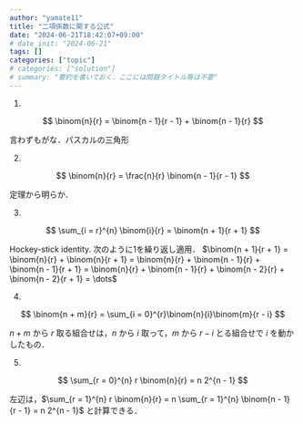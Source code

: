 ```yaml
---
author: "yamate11"
title: "二項係数に関する公式"
date: "2024-06-21T18:42:07+09:00"
# date_init: "2024-06-21"
tags: []
categories: ["topic"]
# categories: ["solution"]
# summary: "要約を書いておく．ここには問題タイトル等は不要" 
---
```


1. 

$$
\binom{n}{r} = \binom{n - 1}{r - 1} + \binom{n - 1}{r}
$$

言わずもがな．パスカルの三角形

2. 

$$
\binom{n}{r} = \frac{n}{r} \binom{n - 1}{r - 1}
$$

定理から明らか．

3.

$$
\sum_{i = r}^{n} \binom{i}{r} = \binom{n + 1}{r + 1}
$$

Hockey-stick identity. 次のように1を繰り返し適用．
$\binom{n + 1}{r + 1} = \binom{n}{r} + \binom{n}{r + 1}
 = \binom{n}{r} + \binom{n - 1}{r} + \binom{n - 1}{r + 1}
 = \binom{n}{r} + \binom{n - 1}{r} + \binom{n - 2}{r} + \binom{n - 2}{r + 1}
 = \dots$

4.

$$
\binom{n + m}{r} = \sum_{i = 0}^{r}\binom{n}{i}\binom{m}{r - i}
$$

$n + m$ から $r$ 取る組合せは，$n$ から $i$ 取って，$m$ から $r - i$ とる組合せで $i$ を動かしたもの．

5.

$$
\sum_{r = 0}^{n} r \binom{n}{r} = n 2^{n - 1}
$$

左辺は，$\sum_{r = 1}^{n} r \binom{n}{r} = n \sum_{r = 1}^{n} \binom{n - 1}{r - 1} = n 2^{n - 1}$
と計算できる．